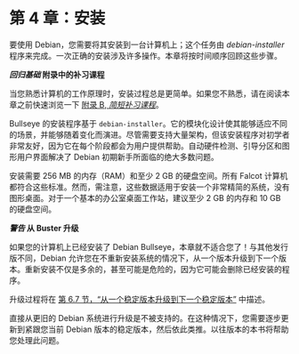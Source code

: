 # 第 4 章：安装

要使用 Debian，您需要将其安装到一台计算机上；这个任务由 _debian-installer_ 程序来完成。一次正确的安装涉及许多操作。本章将按时间顺序回顾这些步骤。

**_回归基础_ 附录中的补习课程**

当您熟悉计算机的工作原理时，安装过程总是更简单。如果您不熟悉，请在阅读本章之前快速浏览一下 [附录 B, _简短补习课程_](https://www.debian.org/doc/manuals/debian-handbook/installation.en.htmlshort-remedial-course.en.html)。

Bullseye 的安装程序基于 `debian-installer`。它的模块化设计使其能够适应不同的场景，并能够随着变化而演进。尽管需要支持大量架构，但该安装程序对初学者非常友好，因为它在每个阶段都会为用户提供帮助。自动硬件检测、引导分区和图形用户界面解决了 Debian 初期新手所面临的绝大多数问题。

安装需要 256 MB 的内存（RAM）和至少 2 GB 的硬盘空间。所有 Falcot 计算机都符合这些标准。然而，需注意，这些数据适用于安装一个非常精简的系统，没有图形桌面。对于一个基本的办公室桌面工作站，建议至少 2 GB 的内存和 10 GB 的硬盘空间。

**_警告_ 从 Buster 升级**

如果您的计算机上已经安装了 Debian Bullseye，本章就不适合您了！与其他发行版不同，Debian 允许您在不重新安装系统的情况下，从一个版本升级到下一个版本。重新安装不仅是多余的，甚至可能是危险的，因为它可能会删除已经安装的程序。

升级过程将在 [第 6.7 节，“从一个稳定版本升级到下一个稳定版本”](https://www.debian.org/doc/manuals/debian-handbook/installation.en.htmlsect.dist-upgrade.en.html) 中描述。

直接从更旧的 Debian 系统进行升级是不被支持的。在这种情况下，您需要逐步更新到紧跟您当前 Debian 版本的稳定版本，然后依此类推。以往版本的本书将帮助您处理此问题。